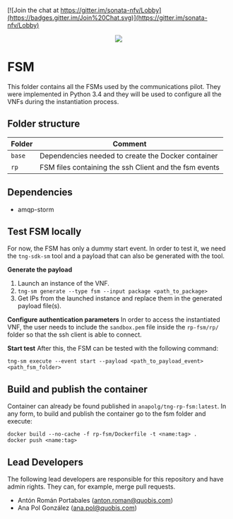[![Join the chat at https://gitter.im/sonata-nfv/Lobby](https://badges.gitter.im/Join%20Chat.svg)](https://gitter.im/sonata-nfv/Lobby)

<p align="center"><img src="https://github.com/sonata-nfv/tng-communications-pilot/wiki/images/sonata-5gtango-logo-500px.png" /></p>

# FSM
This folder contains all the FSMs used by the communications pilot. They were implemented in Python 3.4 and they will be used to configure all the VNFs during the instantiation process.

## Folder structure

| Folder | Comment |
| --- | --- |
| `base` | Dependencies needed to create the Docker container |
| `rp` | FSM files containing the ssh Client and the fsm events |

## Dependencies
* amqp-storm

## Test FSM locally
For now, the FSM has only a dummy start event. In order to test it, we need the `tng-sdk-sm` tool and a payload that can also be generated with the tool.

**Generate the payload**
1. Launch an instance of the VNF.
1. `tng-sm generate --type fsm --input package <path_to_package>`
1. Get IPs from the launched instance and replace them in the generated payload file(s).

**Configure authentication parameters**
In order to access the instantiated VNF, the user needs to include the `sandbox.pem` file inside the `rp-fsm/rp/` folder so that the ssh client is able to connect.

**Start test**
After this, the FSM can be tested with the following command:

`tng-sm execute --event start --payload <path_to_payload_event> <path_fsm_folder>`

## Build and publish the container
Container can already be found published in `anapolg/tng-rp-fsm:latest`. In any form, to build and publish the container go to the fsm folder and execute:

```
docker build --no-cache -f rp-fsm/Dockerfile -t <name:tag> .
docker push <name:tag>
```

## Lead Developers
The following lead developers are responsible for this repository and have admin rights. They can, for example, merge pull requests.

* Antón Román Portabales (anton.roman@quobis.com)
* Ana Pol González (ana.pol@quobis.com)
